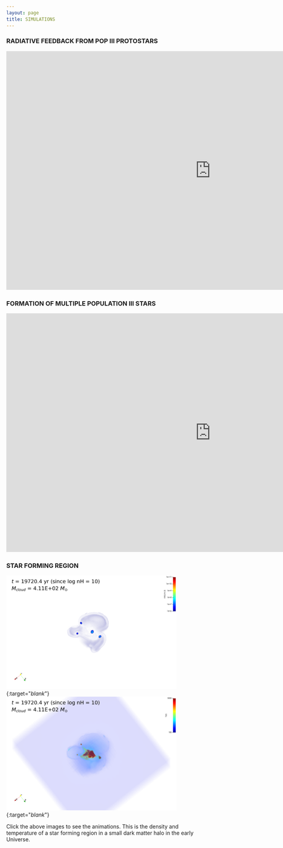 ```yaml
---
layout: page
title: SIMULATIONS
---
```

### RADIATIVE FEEDBACK FROM POP III PROTOSTARS
<iframe width="1080" height="630" src="https://www.youtube.com/embed/DEBqgUmGgCk" title="YouTube video player" frameborder="0" allow="accelerometer; autoplay; clipboard-write; encrypted-media; gyroscope; picture-in-picture" allowfullscreen></iframe>

### FORMATION OF MULTIPLE POPULATION III STARS
<iframe width="1080" height="630" src="https://www.youtube.com/embed/dFuQVl5JpVA" title="YouTube video player" frameborder="0" allow="accelerometer; autoplay; clipboard-write; encrypted-media; gyroscope; picture-in-picture" allowfullscreen></iframe>

### STAR FORMING REGION
[<img src="images/simulation/008_nH.png" width="450px"/>](https://www.astro.umd.edu/~jwpark/data/SF_nH.mp4){:target="_blank_"}
[<img src="images/simulation/008_T.png" width="450px"/>](https://www.astro.umd.edu/~jwpark/data/SF_T.mp4){:target="_blank_"}    

Click the above images to see the animations. This is the density and temperature
of a star forming region in a small dark matter halo in the early Universe.
